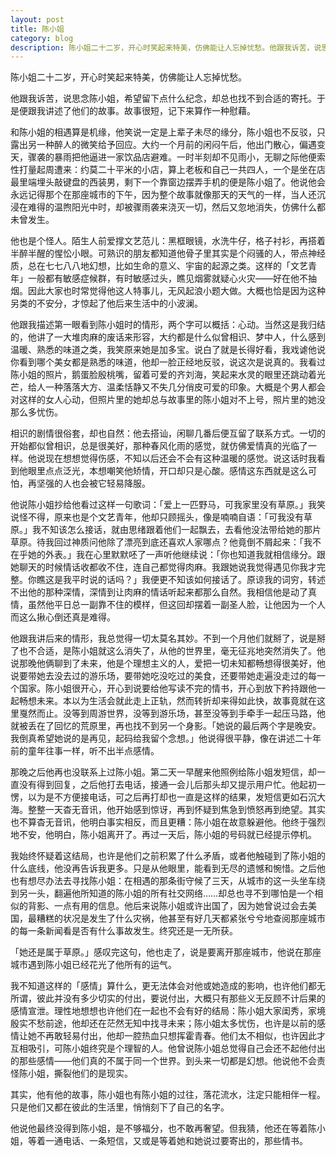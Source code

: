 ```yaml
---
layout: post
title: 陈小姐
category: blog
description: 陈小姐二十二岁，开心时笑起来特美，仿佛能让人忘掉忧愁。他跟我诉苦，说思念陈小姐，希望留下点什么纪念，却总找不到合适的寄托。于是便跟我讲述了他们的故事。故事很短，记下来算作一种慰藉。和陈小姐的相遇……
---
```

陈小姐二十二岁，开心时笑起来特美，仿佛能让人忘掉忧愁。

他跟我诉苦，说思念陈小姐，希望留下点什么纪念，却总也找不到合适的寄托。于是便跟我讲述了他们的故事。故事很短，记下来算作一种慰藉。

和陈小姐的相遇算是机缘，他笑说一定是上辈子未尽的缘分，陈小姐也不反驳，只露出另一种醉人的微笑给予回应。大约一个月前的闲闷午后，他出门散心，偏遇变天，骤袭的暴雨把他逼进一家饮品店避难。一时半刻却不见雨小，无聊之际他便索性打量起周遭来：约莫二十平米的小店，算上老板和自己一共四人，一个是坐在店最里端埋头敲键盘的西装男，剩下一个靠窗边摆弄手机的便是陈小姐了。他说他会永远记得那个在那座城市的下午，因为整个故事就像那天的天气的一样，当人还沉浸在难得的温煦阳光中时，却被骤雨袭来浇灭一切，然后又忽地消失，仿佛什么都未曾发生。

他也是个怪人。陌生人前爱撑文艺范儿：黑框眼镜，水洗牛仔，格子衬衫，再搭着半醉半醒的惺忪小眼。可熟识的朋友都知道他骨子里其实是个闷骚的人，带点神经质，总在七七八八地幻想，比如生命的意义、宇宙的起源之类。这样的「文艺青年」一般都有敏感症候群，有时敏感过头，瞧见烟雾就疑心火灾——好在他不抽烟。因此大家也时常觉得他这人特事儿，无风起浪小题大做。大概也恰是因为这种另类的不安分，才惊起了他后来生活中的小波澜。

他跟我描述第一眼看到陈小姐时的情形，两个字可以概括：心动。当然这是我归结的，他讲了一大堆肉麻的废话来形容，大约都是什么似曾相识、梦中人，什么感到温暖、熟悉的味道之类，我笑原来她是加多宝。说白了就是长得好看，我戏谑他说你看到哪个美女都是熟悉的味道，他却一脸正经地反驳，说这次是说真的。我看过陈小姐的照片，鹅蛋脸殷桃嘴，留着可爱的齐刘海，笑起来水灵的眼里还跳动着光芒，给人一种落落大方、温柔恬静又不失几分俏皮可爱的印象。大概是个男人都会对这样的女人心动，但照片里的她却总与故事里的陈小姐对不上号，照片里的她没那么多忧伤。

相识的剧情很俗套，却也自然：他去搭讪，闲聊几番后便互留了联系方式。一切的开始都似曾相识，总是很美好，那种春风化雨的感觉，就仿佛爱情真的光临了一样。他说现在想想觉得伤感，不知以后还会不会有这种温暖的感觉。说这话时我看到他眼里点点泛光，本想嘲笑他矫情，开口却只是心酸。感情这东西就是这么可怕，再坚强的人也会被它轻易降服。

他说陈小姐抄给他看过这样一句歌词：「爱上一匹野马，可我家里没有草原。」我笑说怪不得，原来也是个文艺青年，他却只顾摇头，像是喃喃自语：「可我没有草原。」我不知该怎么接话，就由思绪跟着他们一起飘去，去看他没法带给她的那片草原。待我回过神质问他除了漂亮到底还喜欢人家哪点？他竟倒不屑起来：「我不在乎她的外表。」我在心里默默呸了一声听他继续说：「你也知道我就相信缘分。跟她聊天的时候情话收都收不住，连自己都觉得肉麻。我跟她说我觉得遇见你我才完整。你瞧这是我平时说的话吗？」我便更不知该如何接话了。原谅我的词穷，转述不出他的那种深情，深情到让肉麻的情话听起来都那么自然。我相信他是动了真情，虽然他平日总一副靠不住的模样，但这回却摆着一副圣人脸，让他因为一个人而这么揪心倒还真是难得。

他跟我讲后来的情形，我总觉得一切太莫名其妙。不到一个月他们就掰了，说是掰了也不合适，是陈小姐就这么消失了，从他的世界里，毫无征兆地突然消失了。他说那晚他俩聊到了未来，他是个理想主义的人，爱把一切未知都畅想得很美好，他说要带她去没去过的游乐场，要带她吃没吃过的美食，还要带她走遍没走过的每一个国家。陈小姐很开心，开心到说要给他写读不完的情书，开心到放下矜持跟他一起畅想未来。本以为生活会就此走上正轨，然而转折却来得如此快，故事竟就在这里戛然而止。没等到周游世界，没等到游乐场，甚至没等到手牵手一起压马路，他就被丢在了回忆的荒原里，再也找不到另一个身影。「她说的最后两个字是晚安。我倒真希望她说的是再见，起码给我留个念想。」他说得很平静，像在讲述二十年前的童年往事一样，听不出半点感情。

那晚之后他再也没联系上过陈小姐。第二天一早醒来他照例给陈小姐发短信，却一直没有得到回复，之后他打去电话，接通一会儿后那头却又提示用户忙。他起初一愣，以为是不方便接电话，可之后再打却也一直是这样的结果，发短信更如石沉大海。整整一天杳无音讯，他开始感到惊讶，再到怀疑到焦急到愤怒再到绝望。其实也不算杳无音讯，他明白事实相反，而且更糟：陈小姐在故意躲避他。他终于强烈地不安，他明白，陈小姐离开了。再过一天后，陈小姐的号码就已经提示停机。

我始终怀疑着这结局，也许是他们之前积累了什么矛盾，或者他触碰到了陈小姐的什么底线，他没再告诉我更多。只是从他眼里，能看到无尽的遗憾和惋惜。之后他也有想尽办法去寻找陈小姐：在相遇的那条街守候了三天，从城市的这一头坐车绕到另一头，翻遍他所知道的陈小姐的所有社交网络……却总也寻不到哪怕是一个相似的背影、一点有用的信息。他后来说陈小姐或许出国了，因为她曾说过会去美国，最糟糕的状况是发生了什么灾祸，他甚至有好几天都紧张兮兮地查阅那座城市的每一条新闻看是否有什么事故发生。终究还是一无所获。

「她还是属于草原。」感叹完这句，他也走了，说是要离开那座城市，他说在那座城市遇到陈小姐已经花光了他所有的运气。

我不知道这样的「感情」算什么，更无法体会对他或她造成的影响，也许他们都无所谓，彼此并没有多少切实的付出，要说付出，大概只有那些义无反顾不计后果的感情宣泄。理性地想想也许他们在一起也不会有好的结局：陈小姐大家闺秀，家境殷实不愁前途，他却还在茫然无知中找寻未来；陈小姐太多忧伤，也许是以前的感情让她不再敢轻易付出，他却一腔热血只想挥霍青春。他们太不相似，也许因此才互相吸引，可陈小姐终究是个理智的人。他曾说陈小姐总觉得自己会还不起他付出的那些感情——他们真的不属于同一个世界。到头来一切都是幻想。他说他不会责怪陈小姐，撕裂他们的是现实。

其实，他有他的故事，陈小姐也有陈小姐的过往，落花流水，注定只能相伴一程。只是他们又都在彼此的生活里，悄悄刻下了自己的名字。

他说他最终没得到陈小姐，是不够福分，也不敢再奢望。但我猜，他还在等着陈小姐，等着一通电话、一条短信，又或是等着她和她说过要寄出的，那些情书。